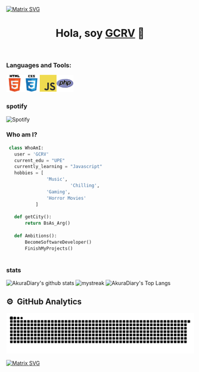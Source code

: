   [![Matrix SVG](https://raw.githubusercontent.com/rodrigograca31/rodrigograca31/master/matrix.svg)](https://www.youtube.com/watch?v=SDkAGkd4NLc) 

<div align="center">
<h1 align="center">Hola, soy <a href="https://aristi.dev">GCRV</a> 👋</h1>
</div>
<br>

### Languages and Tools:
<img align="left" alt="Python" width="45px" src="https://raw.githubusercontent.com/github/explore/80688e429a7d4ef2fca1e82350fe8e3517d3494d/topics/html/html.png" />
<img align="left" alt="Python" width="45px" src="https://raw.githubusercontent.com/github/explore/80688e429a7d4ef2fca1e82350fe8e3517d3494d/topics/css/css.png" />
<img align="left" alt="Python" width="45px" src="https://raw.githubusercontent.com/github/explore/80688e429a7d4ef2fca1e82350fe8e3517d3494d/topics/javascript/javascript.png" />
<img align="left" alt="Python" width="45px" src="https://raw.githubusercontent.com/github/explore/80688e429a7d4ef2fca1e82350fe8e3517d3494d/topics/php/php.png" />

<br>
<br>
<br>

### spotify
![Spotify](https://novatorem.bgstatic.vercel.app/api/spotify)


### Who am I?

 ```python
  class WhoAmI:
    user = 'GCRV'
	current_edu = "UPE"
    currently_learning = "Javascript"
	hobbies = [
				'Music',
                         'Chilling',
			 	'Gaming',
				'Horror Movies'
			]
	
	def getCity():
		return BsAs_Arg()
	
	def Ambitions():
		BecomeSoftwareDeveloper()
		FinishMyProjects()
	
 ```

 

### stats

![AkuraDiary's github stats](https://github-readme-stats.vercel.app/api?username=G-C-R-V&show_icons=true&theme=tokyonight)
<img src="https://github-readme-streak-stats.herokuapp.com/?user=G-C-R-V&theme=tokyonight" alt="mystreak"/>
![AkuraDiary's Top Langs](https://github-readme-stats.vercel.app/api/top-langs/?username=G-C-R-V&theme=tokyonight&layout=compact)




## ⚙️ &nbsp;GitHub Analytics
<p align="center">
  <img src="https://github.com/StefanosSt/StefanosSt/blob/main/github-user-contribution.svg" alt="snake">
</p>

[![Matrix SVG](https://raw.githubusercontent.com/rodrigograca31/rodrigograca31/master/matrix.svg)](https://www.youtube.com/watch?v=SDkAGkd4NLc) 
